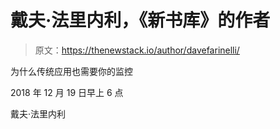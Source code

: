 # 戴夫·法里内利，《新书库》的作者

> 原文：<https://thenewstack.io/author/davefarinelli/>

为什么传统应用也需要你的监控

2018 年 12 月 19 日早上 6 点

戴夫·法里内利
